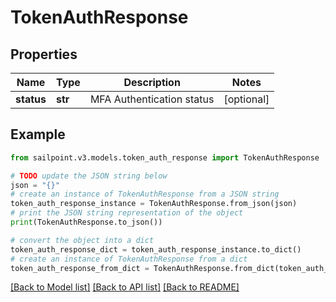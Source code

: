 # TokenAuthResponse


## Properties

Name | Type | Description | Notes
------------ | ------------- | ------------- | -------------
**status** | **str** | MFA Authentication status | [optional] 

## Example

```python
from sailpoint.v3.models.token_auth_response import TokenAuthResponse

# TODO update the JSON string below
json = "{}"
# create an instance of TokenAuthResponse from a JSON string
token_auth_response_instance = TokenAuthResponse.from_json(json)
# print the JSON string representation of the object
print(TokenAuthResponse.to_json())

# convert the object into a dict
token_auth_response_dict = token_auth_response_instance.to_dict()
# create an instance of TokenAuthResponse from a dict
token_auth_response_from_dict = TokenAuthResponse.from_dict(token_auth_response_dict)
```
[[Back to Model list]](../README.md#documentation-for-models) [[Back to API list]](../README.md#documentation-for-api-endpoints) [[Back to README]](../README.md)


